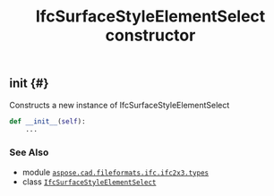 ﻿---
title: IfcSurfaceStyleElementSelect constructor
second_title: Aspose.CAD for Python via .NET API References
description: 
type: docs
weight: 10
url: /python-net/aspose.cad.fileformats.ifc.ifc2x3.types/ifcsurfacestyleelementselect/__init__/
is_root: false
---

## __init__ {#}

Constructs a new instance of IfcSurfaceStyleElementSelect



```python
def __init__(self):
    ...
```





### See Also
* module [`aspose.cad.fileformats.ifc.ifc2x3.types`](../../)
* class [`IfcSurfaceStyleElementSelect`](/cad/python-net/aspose.cad.fileformats.ifc.ifc2x3.types/ifcsurfacestyleelementselect)
